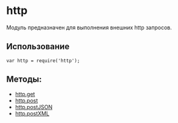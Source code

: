 # http

Модуль предназначен для выполнения внешних http запросов.

## Использование

```
var http = require('http');
```

## Методы:

* [http.get](./js.http.get.html)
* [http.post](./js.http.post.html)
* [http.postJSON](./js.http.postjson.html)
* [http.postXML](./js.http.postxml.html)